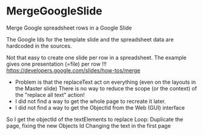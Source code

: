 # MergeGoogleSlide
Merge Google spreadsheet rows in a Google Slide

The Google Ids for the template slide and the spreadsheet data are hardcoded in the sources.

Not that easy to create one slide per row in a spreadsheet.
The example gives one presentation (=file) per row !!! https://developers.google.com/slides/how-tos/merge
- Problem is that the replaceText act on everything (even on the layouts in the Master slide)
  There is no way to reduce the scope (or the context) of the "replace all text" action!
- I did not find a way to get the whole page to recreate it later.
- I did not find a way to get the ObjectId from the Web (GUI) interface

So I get the objectId of the textElements to replace
Loop:
  Duplicate the page, fixing the new Objects Id
  Changing the text in the first page

